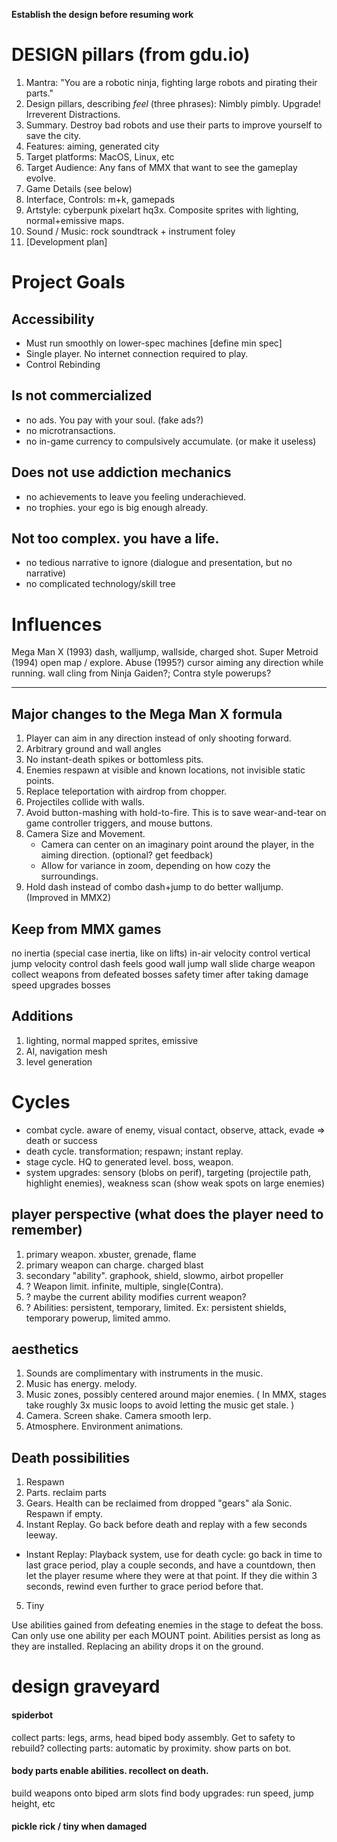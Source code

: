 **Establish the design before resuming work**

# DESIGN pillars (from gdu.io)
1. Mantra:  "You are a robotic ninja, fighting large robots and pirating their parts."
1. Design pillars, describing *feel* (three phrases):  Nimbly pimbly. Upgrade! Irreverent Distractions.
2. Summary. Destroy bad robots and use their parts to improve yourself to save the city.
3. Features: aiming, generated city
4. Target platforms: MacOS, Linux, etc
5. Target Audience: Any fans of MMX that want to see the gameplay evolve.
6. Game Details (see below)
7. Interface, Controls: m+k, gamepads
8. Artstyle: cyberpunk pixelart hq3x. Composite sprites with lighting, normal+emissive maps.
9. Sound / Music: rock soundtrack + instrument foley
10. [Development plan]


# Project Goals

## Accessibility
- Must run smoothly on lower-spec machines [define min spec]
- Single player. No internet connection required to play.
- Control Rebinding

## Is not commercialized
- no ads. You pay with your soul. (fake ads?)
- no microtransactions.
- no in-game currency to compulsively accumulate. (or make it useless)

## Does not use addiction mechanics
- no achievements to leave you feeling underachieved.
- no trophies. your ego is big enough already.

## Not too complex. you have a life.
- no tedious narrative to ignore (dialogue and presentation, but no narrative)
- no complicated technology/skill tree


# Influences
Mega Man X (1993) dash, walljump, wallside, charged shot.
Super Metroid (1994) open map / explore.
Abuse (1995?) cursor aiming any direction while running.
wall cling from Ninja Gaiden?;
Contra style powerups?

---

## Major changes to the Mega Man X formula
1. Player can aim in any direction instead of only shooting forward.
1. Arbitrary ground and wall angles
1. No instant-death spikes or bottomless pits.
1. Enemies respawn at visible and known locations, not invisible static points.
1. Replace teleportation with airdrop from chopper.
1. Projectiles collide with walls.
1. Avoid button-mashing with hold-to-fire. This is to save wear-and-tear on game controller triggers, and mouse buttons.
1. Camera Size and Movement.
    * Camera can center on an imaginary point around the player, in the aiming direction. (optional? get feedback)
    * Allow for variance in zoom, depending on how cozy the surroundings.
1. Hold dash instead of combo dash+jump to do better walljump. (Improved in MMX2)


## Keep from MMX games
no inertia (special case inertia, like on lifts)
in-air velocity control
vertical jump velocity control
dash feels good
wall jump
wall slide
charge weapon
collect weapons from defeated bosses
safety timer after taking damage
speed upgrades
bosses

## Additions
1. lighting, normal mapped sprites, emissive
1. AI, navigation mesh
1. level generation


# Cycles
- combat cycle. aware of enemy, visual contact, observe, attack, evade => death or success
- death cycle. transformation; respawn; instant replay.
- stage cycle. HQ to generated level. boss, weapon.
- system upgrades: sensory (blobs on perif), targeting (projectile path, highlight enemies), weakness scan (show weak spots on large enemies)


## player perspective (what does the player need to remember)
1. primary weapon. xbuster, grenade, flame
1. primary weapon can charge. charged blast
1. secondary "ability". graphook, shield, slowmo, airbot propeller
1. ? Weapon limit. infinite, multiple, single(Contra).
1. ? maybe the current ability modifies current weapon?
1. ? Abilities: persistent, temporary, limited. Ex: persistent shields, temporary powerup, limited ammo.


## aesthetics
1. Sounds are complimentary with instruments in the music.
1. Music has energy. melody.
1. Music zones, possibly centered around major enemies. ( In MMX, stages take roughly 3x music loops to avoid letting the music get stale. )
1. Camera. Screen shake. Camera smooth lerp.
1. Atmosphere. Environment animations.


## Death possibilities
1. Respawn
2. Parts. reclaim parts
3. Gears. Health can be reclaimed from dropped "gears" ala Sonic. Respawn if empty.
4. Instant Replay. Go back before death and replay with a few seconds leeway.
- Instant Replay: Playback system, use for death cycle:  go back in time to last grace period, play a couple seconds, and have a countdown, then let the player resume where they were at that point. If they die within 3 seconds, rewind even further to grace period before that.
5. Tiny


Use abilities gained from defeating enemies in the stage to defeat the boss.
Can only use one ability per each MOUNT point. Abilities persist as long as they are installed. Replacing an ability drops it on the ground.

# design graveyard
#### spiderbot
collect parts: legs, arms, head
biped body assembly. Get to safety to rebuild?
collecting parts: automatic by proximity. show parts on bot.

#### body parts enable abilities. recollect on death.
build weapons onto biped arm slots
find body upgrades: run speed, jump height, etc

#### pickle rick / tiny when damaged
